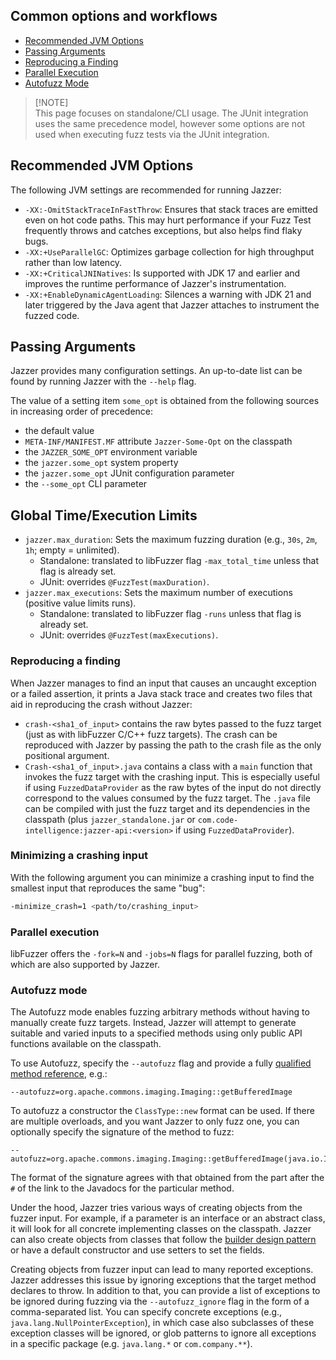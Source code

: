 ## Common options and workflows

* [Recommended JVM Options](#recommended-jvm-options)
* [Passing Arguments](#passing-arguments)
* [Reproducing a Finding](#reproducing-a-finding)
* [Parallel Execution](#parallel-execution)
* [Autofuzz Mode](#autofuzz-mode)

> [!NOTE]\
> This page focuses on standalone/CLI usage. The JUnit integration uses the same precedence model, however some options
> are not used when executing fuzz tests via the JUnit integration.

## Recommended JVM Options

The following JVM settings are recommended for running Jazzer:

* `-XX:-OmitStackTraceInFastThrow`: Ensures that stack traces are emitted even on hot code paths.
  This may hurt performance if your Fuzz Test frequently throws and catches exceptions, but also helps find flaky bugs.
* `-XX:+UseParallelGC`: Optimizes garbage collection for high throughput rather than low latency.
* `-XX:+CriticalJNINatives`: Is supported with JDK 17 and earlier and improves the runtime performance of Jazzer's
  instrumentation.
* `-XX:+EnableDynamicAgentLoading`: Silences a warning with JDK 21 and later triggered by the Java agent that Jazzer
  attaches to instrument the fuzzed code.

## Passing Arguments

Jazzer provides many configuration settings. An up-to-date list can be found by running Jazzer with the `--help` flag.

The value of a setting item `some_opt` is obtained from the following sources in increasing order of precedence:

- the default value
- `META-INF/MANIFEST.MF` attribute `Jazzer-Some-Opt` on the classpath
- the `JAZZER_SOME_OPT` environment variable
- the `jazzer.some_opt` system property
- the `jazzer.some_opt` JUnit configuration parameter
- the `--some_opt` CLI parameter

## Global Time/Execution Limits

- `jazzer.max_duration`: Sets the maximum fuzzing duration (e.g., `30s`, `2m`, `1h`; empty = unlimited).
  - Standalone: translated to libFuzzer flag `-max_total_time` unless that flag is already set.
  - JUnit: overrides `@FuzzTest(maxDuration)`.
- `jazzer.max_executions`: Sets the maximum number of executions (positive value limits runs).
  - Standalone: translated to libFuzzer flag `-runs` unless that flag is already set.
  - JUnit: overrides `@FuzzTest(maxExecutions)`.

### Reproducing a finding

When Jazzer manages to find an input that causes an uncaught exception or a failed assertion, it prints a Java stack trace and creates two files that aid in reproducing the crash without Jazzer:

* `crash-<sha1_of_input>` contains the raw bytes passed to the fuzz target (just as with libFuzzer C/C++ fuzz targets).
  The crash can be reproduced with Jazzer by passing the path to the crash file as the only positional argument.
* `Crash-<sha1_of_input>.java` contains a class with a `main` function that invokes the fuzz target with the crashing input.
  This is especially useful if using `FuzzedDataProvider` as the raw bytes of the input do not directly correspond to the values consumed by the fuzz target.
  The `.java` file can be compiled with just the fuzz target and its dependencies in the classpath (plus `jazzer_standalone.jar` or `com.code-intelligence:jazzer-api:<version>` if using `FuzzedDataProvider`).

### Minimizing a crashing input

With the following argument you can minimize a crashing input to find the smallest input that reproduces the same "bug":

```bash
-minimize_crash=1 <path/to/crashing_input>
```

### Parallel execution

libFuzzer offers the `-fork=N` and `-jobs=N` flags for parallel fuzzing, both of which are also supported by Jazzer.

### Autofuzz mode

The Autofuzz mode enables fuzzing arbitrary methods without having to manually create fuzz targets.
Instead, Jazzer will attempt to generate suitable and varied inputs to a specified methods using only public API functions available on the classpath.

To use Autofuzz, specify the `--autofuzz` flag and provide a fully [qualified method reference](https://docs.oracle.com/javase/specs/jls/se8/html/jls-15.html#jls-15.13), e.g.:
```
--autofuzz=org.apache.commons.imaging.Imaging::getBufferedImage
```
To autofuzz a constructor the `ClassType::new` format can be used.
If there are multiple overloads, and you want Jazzer to only fuzz one, you can optionally specify the signature of the method to fuzz:
```
--autofuzz=org.apache.commons.imaging.Imaging::getBufferedImage(java.io.InputStream,java.util.Map)
```
The format of the signature agrees with that obtained from the part after the `#` of the link to the Javadocs for the particular method.

Under the hood, Jazzer tries various ways of creating objects from the fuzzer input.
For example, if a parameter is an interface or an abstract class, it will look for all concrete implementing classes on the classpath.
Jazzer can also create objects from classes that follow the [builder design pattern](https://www.baeldung.com/creational-design-patterns#builder) or have a default constructor and use setters to set the fields.

Creating objects from fuzzer input can lead to many reported exceptions.
Jazzer addresses this issue by ignoring exceptions that the target method declares to throw.
In addition to that, you can provide a list of exceptions to be ignored during fuzzing via the `--autofuzz_ignore` flag in the form of a comma-separated list.
You can specify concrete exceptions (e.g., `java.lang.NullPointerException`), in which case also subclasses of these exception classes will be ignored, or glob patterns to ignore all exceptions in a specific package (e.g. `java.lang.*` or `com.company.**`).
